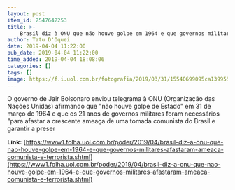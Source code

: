 ```yaml
---
layout: post
item_id: 2547642253
title: >-
    Brasil diz à ONU que não houve golpe em 1964 e que governos militares afastaram ameaça comunista e terrorista
author: Tatu D'Oquei
date: 2019-04-04 11:22:00
pub_date: 2019-04-04 11:22:00
time_added: 2019-04-04 18:08:06
categories: []
tags: []
image: https://f.i.uol.com.br/fotografia/2019/03/31/15540699095ca139955cfcf_1554069909_3x2_rt.jpg
---
```


O governo de Jair Bolsonaro enviou telegrama à ONU (Organização das Nações Unidas) afirmando que "não houve golpe de Estado" em 31 de março de 1964 e que os 21 anos de governos militares foram necessários "para afastar a crescente ameaça de uma tomada comunista do Brasil e garantir a preser

**Link:** [https://www1.folha.uol.com.br/poder/2019/04/brasil-diz-a-onu-que-nao-houve-golpe-em-1964-e-que-governos-militares-afastaram-ameaca-comunista-e-terrorista.shtml](https://www1.folha.uol.com.br/poder/2019/04/brasil-diz-a-onu-que-nao-houve-golpe-em-1964-e-que-governos-militares-afastaram-ameaca-comunista-e-terrorista.shtml)

